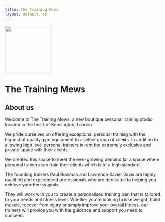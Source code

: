 ```yaml
---
title: The Training Mews
layout: default.hbs
---
```


<div class="px-4 py-5 mb-5 text-center homepage-background-image">
  <div class="homepage-background-image-content">
    <img class="d-block mx-auto mb-4" src="/images/the-training-mews-300x300.png" alt="" width="150" height="150">
    <h1 class="display-5">The Training Mews</h1>
  </div>
</div>

## About us

Welcome to The Training Mews, a new boutique personal training studio located in the heart of Kensington, London

We pride ourselves on offering exceptional personal training with the highest of quality gym equipment to a select group of clients. In addition to allowing high level personal trainers to rent the extremely exclusive and private space with their clients.

We created this space to meet the ever-growing demand for a space where personal trainers can train their clients which is of a high standard.

The founding trainers Paul Bowman and Lawrence Xavier Davis are highly qualified and experienced professionals who are dedicated to helping you achieve your fitness goals.

They will work with you to create a personalised training plan that is tailored to your needs and fitness level. Whether you're looking to lose weight, build muscle, recover from injury or simply improve your overall fitness, our trainers will provide you with the guidance and support you need to succeed.
